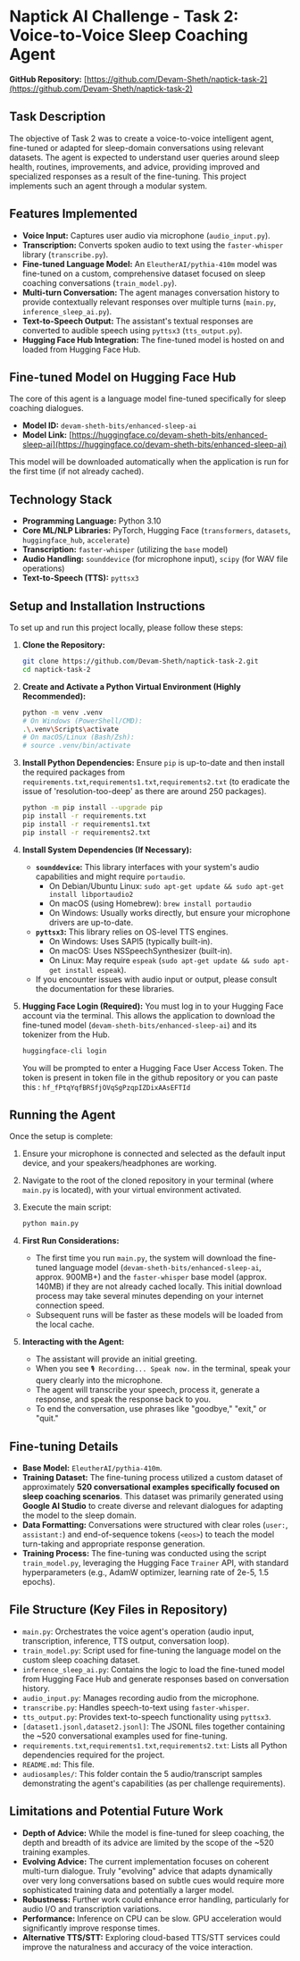 # Naptick AI Challenge - Task 2: Voice-to-Voice Sleep Coaching Agent

**GitHub Repository:** [https://github.com/Devam-Sheth/naptick-task-2](https://github.com/Devam-Sheth/naptick-task-2)

## Task Description

The objective of Task 2 was to create a voice-to-voice intelligent agent, fine-tuned or adapted for sleep-domain conversations using relevant datasets. The agent is expected to understand user queries around sleep health, routines, improvements, and advice, providing improved and specialized responses as a result of the fine-tuning. This project implements such an agent through a modular system.

## Features Implemented

* **Voice Input:** Captures user audio via microphone (`audio_input.py`).
* **Transcription:** Converts spoken audio to text using the `faster-whisper` library (`transcribe.py`).
* **Fine-tuned Language Model:** An `EleutherAI/pythia-410m` model was fine-tuned on a custom, comprehensive dataset focused on sleep coaching conversations (`train_model.py`).
* **Multi-turn Conversation:** The agent manages conversation history to provide contextually relevant responses over multiple turns (`main.py`, `inference_sleep_ai.py`).
* **Text-to-Speech Output:** The assistant's textual responses are converted to audible speech using `pyttsx3` (`tts_output.py`).
* **Hugging Face Hub Integration:** The fine-tuned model is hosted on and loaded from Hugging Face Hub.

## Fine-tuned Model on Hugging Face Hub

The core of this agent is a language model fine-tuned specifically for sleep coaching dialogues.
* **Model ID:** `devam-sheth-bits/enhanced-sleep-ai`
* **Model Link:** [https://huggingface.co/devam-sheth-bits/enhanced-sleep-ai](https://huggingface.co/devam-sheth-bits/enhanced-sleep-ai)

This model will be downloaded automatically when the application is run for the first time (if not already cached).

## Technology Stack

* **Programming Language:** Python 3.10
* **Core ML/NLP Libraries:** PyTorch, Hugging Face (`transformers`, `datasets`, `huggingface_hub`, `accelerate`)
* **Transcription:** `faster-whisper` (utilizing the `base` model)
* **Audio Handling:** `sounddevice` (for microphone input), `scipy` (for WAV file operations)
* **Text-to-Speech (TTS):** `pyttsx3`

## Setup and Installation Instructions

To set up and run this project locally, please follow these steps:

1.  **Clone the Repository:**
    ```bash
    git clone https://github.com/Devam-Sheth/naptick-task-2.git
    cd naptick-task-2
    ```

2.  **Create and Activate a Python Virtual Environment (Highly Recommended):**
    ```bash
    python -m venv .venv
    # On Windows (PowerShell/CMD):
    .\.venv\Scripts\activate
    # On macOS/Linux (Bash/Zsh):
    # source .venv/bin/activate
    ```

3.  **Install Python Dependencies:**
    Ensure `pip` is up-to-date and then install the required packages from `requirements.txt`,`requirements1.txt`,`requirements2.txt` (to eradicate the issue of 'resolution-too-deep' as there are around 250 packages).
    ```bash
    python -m pip install --upgrade pip
    pip install -r requirements.txt  
    pip install -r requirements1.txt
    pip install -r requirements2.txt
    ```

4.  **Install System Dependencies (If Necessary):**
    * **`sounddevice`:** This library interfaces with your system's audio capabilities and might require `portaudio`.
        * On Debian/Ubuntu Linux: `sudo apt-get update && sudo apt-get install libportaudio2`
        * On macOS (using Homebrew): `brew install portaudio`
        * On Windows: Usually works directly, but ensure your microphone drivers are up-to-date.
    * **`pyttsx3`:** This library relies on OS-level TTS engines.
        * On Windows: Uses SAPI5 (typically built-in).
        * On macOS: Uses NSSpeechSynthesizer (built-in).
        * On Linux: May require `espeak` (`sudo apt-get update && sudo apt-get install espeak`).
    * If you encounter issues with audio input or output, please consult the documentation for these libraries.

5.  **Hugging Face Login (Required):**
    You must log in to your Hugging Face account via the terminal. This allows the application to download the fine-tuned model (`devam-sheth-bits/enhanced-sleep-ai`) and its tokenizer from the Hub.
    ```bash
    huggingface-cli login
    ```
    You will be prompted to enter a Hugging Face User Access Token. The token is present in token file in the github repository or you can paste this : `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`

## Running the Agent

Once the setup is complete:

1.  Ensure your microphone is connected and selected as the default input device, and your speakers/headphones are working.
2.  Navigate to the root of the cloned repository in your terminal (where `main.py` is located), with your virtual environment activated.
3.  Execute the main script:
    ```bash
    python main.py
    ```
4.  **First Run Considerations:**
    * The first time you run `main.py`, the system will download the fine-tuned language model (`devam-sheth-bits/enhanced-sleep-ai`, approx. 900MB+) and the `faster-whisper` base model (approx. 140MB) if they are not already cached locally. This initial download process may take several minutes depending on your internet connection speed.
    * Subsequent runs will be faster as these models will be loaded from the local cache.

5.  **Interacting with the Agent:**
    * The assistant will provide an initial greeting.
    * When you see `🎙️ Recording... Speak now.` in the terminal, speak your query clearly into the microphone.
    * The agent will transcribe your speech, process it, generate a response, and speak the response back to you.
    * To end the conversation, use phrases like "goodbye," "exit," or "quit."

## Fine-tuning Details

* **Base Model:** `EleutherAI/pythia-410m`.
* **Training Dataset:** The fine-tuning process utilized a custom dataset of approximately **520 conversational examples specifically focused on sleep coaching scenarios**. This dataset was primarily generated using **Google AI Studio** to create diverse and relevant dialogues for adapting the model to the sleep domain.
* **Data Formatting:** Conversations were structured with clear roles (`user:`, `assistant:`) and end-of-sequence tokens (`<eos>`) to teach the model turn-taking and appropriate response generation.
* **Training Process:** The fine-tuning was conducted using the script `train_model.py`, leveraging the Hugging Face `Trainer` API, with standard hyperparameters (e.g., AdamW optimizer, learning rate of 2e-5, 1.5 epochs).

## File Structure (Key Files in Repository)

* `main.py`: Orchestrates the voice agent's operation (audio input, transcription, inference, TTS output, conversation loop).
* `train_model.py`: Script used for fine-tuning the language model on the custom sleep coaching dataset.
* `inference_sleep_ai.py`: Contains the logic to load the fine-tuned model from Hugging Face Hub and generate responses based on conversation history.
* `audio_input.py`: Manages recording audio from the microphone.
* `transcribe.py`: Handles speech-to-text using `faster-whisper`.
* `tts_output.py`: Provides text-to-speech functionality using `pyttsx3`.
* `[dataset1.jsonl,dataset2.jsonl]`: The JSONL files together containing the ~520 conversational examples used for fine-tuning.
* `requirements.txt`,`requirements1.txt`,`requirements2.txt`: Lists all Python dependencies required for the project.
* `README.md`: This file.
* `audiosamples/`: This folder contain the 5 audio/transcript samples demonstrating the agent's capabilities (as per challenge requirements).

## Limitations and Potential Future Work

* **Depth of Advice:** While the model is fine-tuned for sleep coaching, the depth and breadth of its advice are limited by the scope of the ~520 training examples.
* **Evolving Advice:** The current implementation focuses on coherent multi-turn dialogue. Truly "evolving" advice that adapts dynamically over very long conversations based on subtle cues would require more sophisticated training data and potentially a larger model.
* **Robustness:** Further work could enhance error handling, particularly for audio I/O and transcription variations.
* **Performance:** Inference on CPU can be slow. GPU acceleration would significantly improve response times.
* **Alternative TTS/STT:** Exploring cloud-based TTS/STT services could improve the naturalness and accuracy of the voice interaction.
